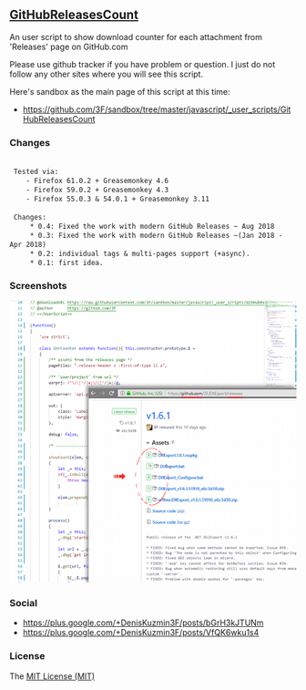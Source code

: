 ## [GitHubReleasesCount](https://github.com/3F/sandbox/tree/master/javascript/_user_scripts/GitHubReleasesCount/)

An user script to show download counter for each attachment from 'Releases' page on GitHub.com

Please use github tracker if you have problem or question. I just do not follow any other sites where you will see this script.

Here's sandbox as the main page of this script at this time:
* https://github.com/3F/sandbox/tree/master/javascript/_user_scripts/GitHubReleasesCount

### Changes

```

 Tested via: 
    - Firefox 61.0.2 + Greasemonkey 4.6
    - Firefox 59.0.2 + Greasemonkey 4.3
    - Firefox 55.0.3 & 54.0.1 + Greasemonkey 3.11
    
 Changes:
     * 0.4: Fixed the work with modern GitHub Releases ~ Aug 2018
     * 0.3: Fixed the work with modern GitHub Releases ~(Jan 2018 - Apr 2018)
     * 0.2: individual tags & multi-pages support (+async).
     * 0.1: first idea.

```

### Screenshots

![](https://raw.githubusercontent.com/3F/sandbox/master/javascript/_user_scripts/GitHubReleasesCount/GitHubReleasesCount.user.js.png)


### Social

* https://plus.google.com/+DenisKuzmin3F/posts/bGrH3kJTUNm
* https://plus.google.com/+DenisKuzmin3F/posts/VfQK6wku1s4

### License

The [MIT License (MIT)](https://raw.githubusercontent.com/3F/sandbox/master/javascript/_user_scripts/GitHubReleasesCount/LICENSE)
